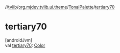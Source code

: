 //[tvlib](../../../index.md)/[org.mjdev.tvlib.ui.theme](../index.md)/[TonalPalette](index.md)/[tertiary70](tertiary70.md)

# tertiary70

[androidJvm]\
val [tertiary70](tertiary70.md): [Color](https://developer.android.com/reference/kotlin/androidx/compose/ui/graphics/Color.html)
